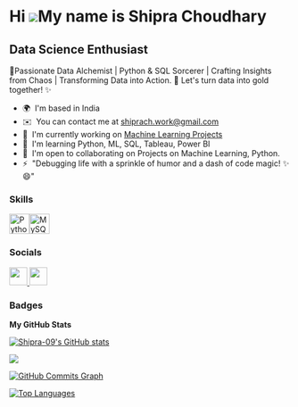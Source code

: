 Hi ![](https://user-images.githubusercontent.com/18350557/176309783-0785949b-9127-417c-8b55-ab5a4333674e.gif)My name is Shipra Choudhary
========================================================================================================================================

Data Science Enthusiast
-----------------------

🚀Passionate Data Alchemist | Python & SQL Sorcerer | Crafting Insights from Chaos | Transforming Data into Action. 🤖 Let's turn data into gold together! ✨

* 🌍  I'm based in India
* ✉️  You can contact me at [shiprach.work@gmail.com](mailto:shiprach.work@gmail.com)
* 🚀  I'm currently working on [Machine Learning Projects](https://github.com/Shipra-09/Project-Health-Insurance)
* 🧠  I'm learning Python, ML, SQL, Tableau, Power BI
* 🤝  I'm open to collaborating on Projects on Machine Learning, Python.
* ⚡  "Debugging life with a sprinkle of humor and a dash of code magic! ✨😄"

### Skills


<p align="left">
<a href="https://www.python.org/" target="_blank" rel="noreferrer"><img src="https://raw.githubusercontent.com/danielcranney/readme-generator/main/public/icons/skills/python-colored.svg" width="36" height="36" alt="Python" /></a><a href="https://www.mysql.com/" target="_blank" rel="noreferrer"><img src="https://raw.githubusercontent.com/danielcranney/readme-generator/main/public/icons/skills/mysql-colored.svg" width="36" height="36" alt="MySQL" /></a>
</p>


### Socials

<p align="left"> <a href="https://www.github.com/Shipra-09" target="_blank" rel="noreferrer"> <picture> <source media="(prefers-color-scheme: dark)" srcset="https://raw.githubusercontent.com/danielcranney/readme-generator/main/public/icons/socials/github-dark.svg" /> <source media="(prefers-color-scheme: light)" srcset="https://raw.githubusercontent.com/danielcranney/readme-generator/main/public/icons/socials/github.svg" /> <img src="https://raw.githubusercontent.com/danielcranney/readme-generator/main/public/icons/socials/github.svg" width="32" height="32" /> </picture> </a> <a href="https://www.linkedin.com/in/shipra-choudhary-a27336124/" target="_blank" rel="noreferrer"> <picture> <source media="(prefers-color-scheme: dark)" srcset="https://raw.githubusercontent.com/danielcranney/readme-generator/main/public/icons/socials/linkedin-dark.svg" /> <source media="(prefers-color-scheme: light)" srcset="https://raw.githubusercontent.com/danielcranney/readme-generator/main/public/icons/socials/linkedin.svg" /> <img src="https://raw.githubusercontent.com/danielcranney/readme-generator/main/public/icons/socials/linkedin.svg" width="32" height="32" /> </picture> </a></p>

### Badges

<b>My GitHub Stats</b>

<a href="http://www.github.com/Shipra-09"><img src="https://github-readme-stats.vercel.app/api?username=Shipra-09&show_icons=true&hide=&count_private=true&title_color=facc15&text_color=0891b2&icon_color=facc15&bg_color=1c1917&hide_border=true&show_icons=true" alt="Shipra-09's GitHub stats" /></a>

<a href="http://www.github.com/Shipra-09"><img src="https://github-readme-streak-stats.herokuapp.com/?user=Shipra-09&stroke=0891b2&background=1c1917&ring=facc15&fire=facc15&currStreakNum=0891b2&currStreakLabel=facc15&sideNums=0891b2&sideLabels=0891b2&dates=0891b2&hide_border=true" /></a>

<a href="http://www.github.com/Shipra-09"><img src="https://github-readme-activity-graph.cyclic.app/graph?username=Shipra-09&bg_color=1c1917&color=0891b2&line=facc15&point=0891b2&area_color=1c1917&area=true&hide_border=true&custom_title=GitHub%20Commits%20Graph" alt="GitHub Commits Graph" /></a>

<a href="https://github.com/Shipra-09" align="left"><img src="https://github-readme-stats.vercel.app/api/top-langs/?username=Shipra-09&langs_count=10&title_color=facc15&text_color=0891b2&icon_color=facc15&bg_color=1c1917&hide_border=true&locale=en&custom_title=Top%20%Languages" alt="Top Languages" /></a>
